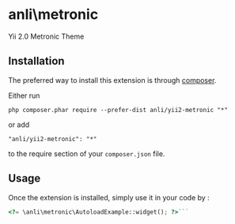 anli\metronic
=============
Yii 2.0 Metronic Theme

Installation
------------

The preferred way to install this extension is through [composer](http://getcomposer.org/download/).

Either run

```
php composer.phar require --prefer-dist anli/yii2-metronic "*"
```

or add

```
"anli/yii2-metronic": "*"
```

to the require section of your `composer.json` file.


Usage
-----

Once the extension is installed, simply use it in your code by  :

```php
<?= \anli\metronic\AutoloadExample::widget(); ?>```